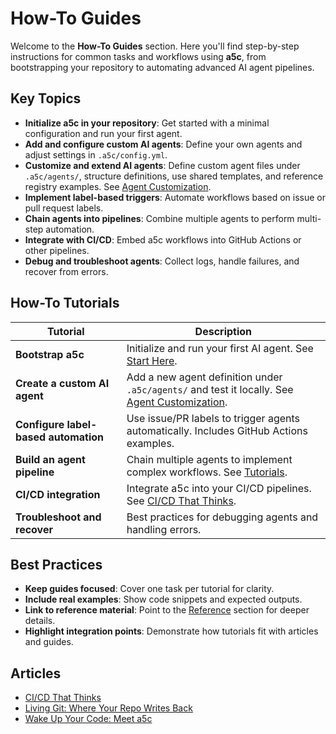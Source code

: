 # How-To Guides

Welcome to the **How-To Guides** section. Here you'll find step-by-step instructions for common tasks and workflows using **a5c**, from bootstrapping your repository to automating advanced AI agent pipelines.

## Key Topics

- **Initialize a5c in your repository**: Get started with a minimal configuration and run your first agent.
- **Add and configure custom AI agents**: Define your own agents and adjust settings in `.a5c/config.yml`.
- **Customize and extend AI agents**: Define custom agent files under `.a5c/agents/`, structure definitions, use shared templates, and reference registry examples. See [Agent Customization](agent_customization.md).
- **Implement label-based triggers**: Automate workflows based on issue or pull request labels.
- **Chain agents into pipelines**: Combine multiple agents to perform multi-step automation.
- **Integrate with CI/CD**: Embed a5c workflows into GitHub Actions or other pipelines.
- **Debug and troubleshoot agents**: Collect logs, handle failures, and recover from errors.

## How-To Tutorials

| Tutorial                         | Description                                                                             |
|----------------------------------|-----------------------------------------------------------------------------------------|
| **Bootstrap a5c**                | Initialize and run your first AI agent. See [Start Here](start_here.md).               |
| **Create a custom AI agent**     | Add a new agent definition under `.a5c/agents/` and test it locally. See [Agent Customization](agent_customization.md). |
| **Configure label-based automation** | Use issue/PR labels to trigger agents automatically. Includes GitHub Actions examples. |
| **Build an agent pipeline**      | Chain multiple agents to implement complex workflows. See [Tutorials](tutorials.md).    |
| **CI/CD integration**            | Integrate a5c into your CI/CD pipelines. See [CI/CD That Thinks](articles/CI-CD-That-Thinks.md). |
| **Troubleshoot and recover**     | Best practices for debugging agents and handling errors.                                |

## Best Practices

- **Keep guides focused**: Cover one task per tutorial for clarity.
- **Include real examples**: Show code snippets and expected outputs.
- **Link to reference material**: Point to the [Reference](reference.md) section for deeper details.
- **Highlight integration points**: Demonstrate how tutorials fit with articles and guides.

## Articles

- [CI/CD That Thinks](articles/CI-CD-That-Thinks.md)
- [Living Git: Where Your Repo Writes Back](articles/Living-Git_-Where-Your-Repo-Writes-Back.md)
- [Wake Up Your Code: Meet a5c](articles/Wake-Up-Your-Code_-Meet-a5c,-the-First-Living-Repository.md)
